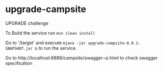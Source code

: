 # upgrade-campsite
UPGRADE challenge

To Build the service run ```mvn clean install```

Go to '/target' and execute ```mjava -jar upgrade-campsite-0.0.1-SNAPSHOT.jar &```  to run the service.

Go to http://localhost:8888/campsite/swagger-ui.html to check swagger specification 
